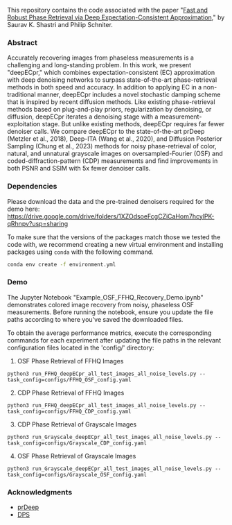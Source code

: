 This repository contains the code associated with the paper "[Fast and Robust Phase Retrieval via Deep Expectation-Consistent Approximation](https://arxiv.org/pdf/2407.09687)," by Saurav K. Shastri and Philip Schniter.

### Abstract

Accurately recovering images from phaseless measurements is a challenging and long-standing problem.  In this work, we present "deepECpr," which combines expectation-consistent (EC) approximation with deep denoising networks to surpass state-of-the-art phase-retrieval methods in both speed and accuracy.  In addition to applying EC in a non-traditional manner, deepECpr includes a novel stochastic damping scheme that is inspired by recent diffusion methods.  Like existing phase-retrieval methods based on plug-and-play priors, regularization by denoising, or diffusion, deepECpr iterates a denoising stage with a measurement-exploitation stage.  But unlike existing methods, deepECpr requires far fewer denoiser calls.  We compare deepECpr to the state-of-the-art prDeep (Metzler et al., 2018), Deep-ITA (Wang et al., 2020), and Diffusion Posterior Sampling (Chung et al., 2023) methods for noisy phase-retrieval of color, natural, and unnatural grayscale images on oversampled-Fourier (OSF) and coded-diffraction-pattern (CDP) measurements and find improvements in both PSNR and SSIM with 5x fewer denoiser calls. 

### Dependencies

Please download the data and the pre-trained denoisers required for the demo here: https://drive.google.com/drive/folders/1XZOdsoeFcgCZiCaHom7hcylPK-qRhnpv?usp=sharing

To make sure that the versions of the packages match those we tested the code with, we recommend creating a new virtual environment and installing packages using `conda` with the following command.

```bash
conda env create -f environment.yml
```

### Demo

The Jupyter Notebook "Example_OSF_FFHQ_Recovery_Demo.ipynb" demonstrates colored image recovery from noisy, phaseless OSF measurements. Before running the notebook, ensure you update the file paths according to where you've saved the downloaded files.

To obtain the average performance metrics, execute the corresponding commands for each experiment after updating the file paths in the relevant configuration files located in the 'config/' directory:

1. OSF Phase Retrieval of FFHQ Images
```
python3 run_FFHQ_deepECpr_all_test_images_all_noise_levels.py --task_config=configs/FFHQ_OSF_config.yaml 
```

2. CDP Phase Retrieval of FFHQ Images
```
python3 run_FFHQ_deepECpr_all_test_images_all_noise_levels.py --task_config=configs/FFHQ_CDP_config.yaml
```

3. CDP Phase Retrieval of Grayscale Images
```
python3 run_Grayscale_deepECpr_all_test_images_all_noise_levels.py --task_config=configs/Grayscale_CDP_config.yaml
```

4. OSF Phase Retrieval of Grayscale Images
```
python3 run_Grayscale_deepECpr_all_test_images_all_noise_levels.py --task_config=configs/Grayscale_OSF_config.yaml 
```

### Acknowledgments
- [prDeep](https://github.com/ricedsp/prDeep/tree/master)
- [DPS](https://github.com/DPS2022/diffusion-posterior-sampling)
